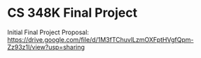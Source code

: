 # CS 348K Final Project

Initial Final Project Proposal: https://drive.google.com/file/d/1M3fTChuvlLzmOXFptHVgfQpm-Zz93z1I/view?usp=sharing
